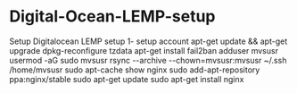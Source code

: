 # Digital-Ocean-LEMP-setup
Setup Digitalocean LEMP setup
1- setup account
apt-get update && apt-get upgrade
dpkg-reconfigure tzdata
apt-get install fail2ban
adduser mvsusr
 usermod -aG sudo mvsusr
 rsync --archive --chown=mvsusr:mvsusr ~/.ssh /home/mvsusr
sudo apt-cache show nginx
sudo add-apt-repository ppa:nginx/stable
sudo apt-get update
sudo apt-get install nginx
